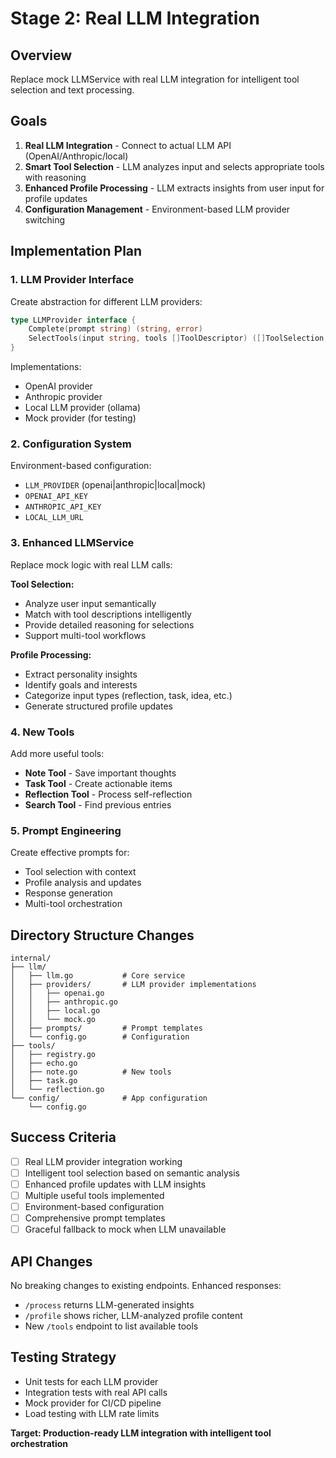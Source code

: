 # Stage 2: Real LLM Integration

## Overview

Replace mock LLMService with real LLM integration for intelligent tool selection and text processing.

## Goals

1. **Real LLM Integration** - Connect to actual LLM API (OpenAI/Anthropic/local)
2. **Smart Tool Selection** - LLM analyzes input and selects appropriate tools with reasoning
3. **Enhanced Profile Processing** - LLM extracts insights from user input for profile updates
4. **Configuration Management** - Environment-based LLM provider switching

## Implementation Plan

### 1. LLM Provider Interface

Create abstraction for different LLM providers:

```go
type LLMProvider interface {
    Complete(prompt string) (string, error)
    SelectTools(input string, tools []ToolDescriptor) ([]ToolSelection, error)
}
```

Implementations:
- OpenAI provider
- Anthropic provider  
- Local LLM provider (ollama)
- Mock provider (for testing)

### 2. Configuration System

Environment-based configuration:
- `LLM_PROVIDER` (openai|anthropic|local|mock)
- `OPENAI_API_KEY`
- `ANTHROPIC_API_KEY`
- `LOCAL_LLM_URL`

### 3. Enhanced LLMService

Replace mock logic with real LLM calls:

**Tool Selection:**
- Analyze user input semantically
- Match with tool descriptions intelligently
- Provide detailed reasoning for selections
- Support multi-tool workflows

**Profile Processing:**
- Extract personality insights
- Identify goals and interests
- Categorize input types (reflection, task, idea, etc.)
- Generate structured profile updates

### 4. New Tools

Add more useful tools:
- **Note Tool** - Save important thoughts
- **Task Tool** - Create actionable items
- **Reflection Tool** - Process self-reflection
- **Search Tool** - Find previous entries

### 5. Prompt Engineering

Create effective prompts for:
- Tool selection with context
- Profile analysis and updates
- Response generation
- Multi-tool orchestration

## Directory Structure Changes

```
internal/
├── llm/
│   ├── llm.go           # Core service
│   ├── providers/       # LLM provider implementations
│   │   ├── openai.go
│   │   ├── anthropic.go
│   │   ├── local.go
│   │   └── mock.go
│   ├── prompts/         # Prompt templates
│   └── config.go        # Configuration
├── tools/
│   ├── registry.go
│   ├── echo.go
│   ├── note.go          # New tools
│   ├── task.go
│   └── reflection.go
└── config/              # App configuration
    └── config.go
```

## Success Criteria

- [ ] Real LLM provider integration working
- [ ] Intelligent tool selection based on semantic analysis
- [ ] Enhanced profile updates with LLM insights
- [ ] Multiple useful tools implemented
- [ ] Environment-based configuration
- [ ] Comprehensive prompt templates
- [ ] Graceful fallback to mock when LLM unavailable

## API Changes

No breaking changes to existing endpoints. Enhanced responses:

- `/process` returns LLM-generated insights
- `/profile` shows richer, LLM-analyzed profile content
- New `/tools` endpoint to list available tools

## Testing Strategy

- Unit tests for each LLM provider
- Integration tests with real API calls
- Mock provider for CI/CD pipeline
- Load testing with LLM rate limits

**Target: Production-ready LLM integration with intelligent tool orchestration**